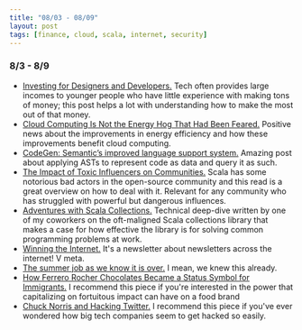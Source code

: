 ```yaml
---
title: "08/03 - 08/09"
layout: post
tags: [finance, cloud, scala, internet, security]
---
```


### 8/3 - 8/9

* [Investing for Designers and Developers.](https://brianlovin.com/overthought/investing-for-designers-and-developers) Tech often provides large incomes to younger people who have little experience with making tons of money; this post helps a lot with understanding how to make the most out of that money.
* [Cloud Computing Is Not the Energy Hog That Had Been Feared.](https://www.nytimes.com/2020/02/27/technology/cloud-computing-energy-usage.html) Positive news about the improvements in energy efficiency and how these improvements benefit cloud computing.
* [CodeGen: Semantic’s improved language support system.](https://github.blog/2020-08-04-codegen-semantics-improved-language-support-system/) Amazing post about applying ASTs to represent code as data and query it as such.
* [The Impact of Toxic Influencers on Communities.](https://intenseminimalism.com/2020/the-impact-of-toxic-influencers-on-communities/) Scala has some notorious bad actors in the open-source community and this read is a great overview on how to deal with it. Relevant for any community who has struggled with powerful but dangerous influences.
* [Adventures with Scala Collections.](https://www.47deg.com/blog/adventures-with-scala-collections/) Technical deep-dive written by one of my coworkers on the oft-maligned Scala collections library that makes a case for how effective the library is for solving common programming problems at work.
* [Winning the Internet.](https://pudding.cool/projects/newsletter/) It's a newsletter about newsletters across the internet! V meta.
* [The summer job as we know it is over.](https://www.vox.com/the-highlight/21319985/covid-19-coronavirus-summer-jobs-gig-internship) I mean, we knew this already.
* [How Ferrero Rocher Chocolates Became a Status Symbol for Immigrants.](https://www.thrillist.com/eat/nation/ferrero-rocher-chocolates-status-symbol-immigrants) I recommend this piece if you're interested in the power that capitalizing on fortuitous impact can have on a food brand
* [Chuck Norris and Hacking Twitter.](https://themargins.substack.com/p/chuck-norris-and-hacking-twitter) I recommend this piece if you've ever wondered how big tech companies seem to get hacked so easily.
